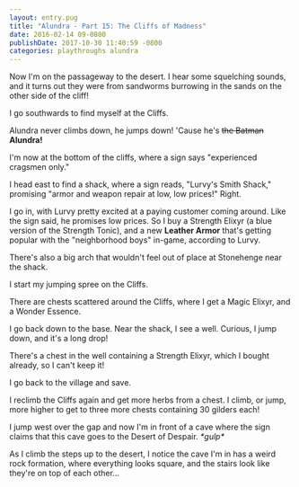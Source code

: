 ```yaml
---
layout: entry.pug
title: "Alundra - Part 15: The Cliffs of Madness"
date: 2016-02-14 09-0800
publishDate: 2017-10-30 11:40:59 -0800
categories: playthroughs alundra
---
```


Now I'm on the passageway to the desert. I hear some squelching sounds, and it turns out they were from sandworms burrowing in the sands on the other side of the cliff!

I go southwards to find myself at the Cliffs.

Alundra never climbs down, he jumps down! 'Cause he's ~~the Batman~~ **Alundra!**

I'm now at the bottom of the cliffs, where a sign says "experienced cragsmen only."

I head east to find a shack, where a sign reads, "Lurvy's Smith Shack," promising "armor and weapon repair at low, low prices!" Right.

I go in, with Lurvy pretty excited at a paying customer coming around. Like the sign said, he promises low prices. So I buy a Strength Elixyr (a blue version of the Strength Tonic), and a new **Leather Armor** that's getting popular with the "neighborhood boys" in-game, according to Lurvy.

There's also a big arch that wouldn't feel out of place at Stonehenge near the shack.

I start my jumping spree on the Cliffs.

There are chests scattered around the Cliffs, where I get a Magic Elixyr, and a Wonder Essence.

I go back down to the base. Near the shack, I see a well. Curious, I jump down, and it's a long drop!

There's a chest in the well containing a Strength Elixyr, which I bought already, so I can't keep it!

I go back to the village and save.

I reclimb the Cliffs again and get more herbs from a chest. I climb, or jump, more higher to get to three more chests containing 30 gilders each!

I jump west over the gap and now I'm in front of a cave where the sign claims that this cave goes to the Desert of Despair. *\*gulp\**

As I climb the steps up to the desert, I notice the cave I'm in has a weird rock formation, where everything looks square, and the stairs look like they're on top of each other...
